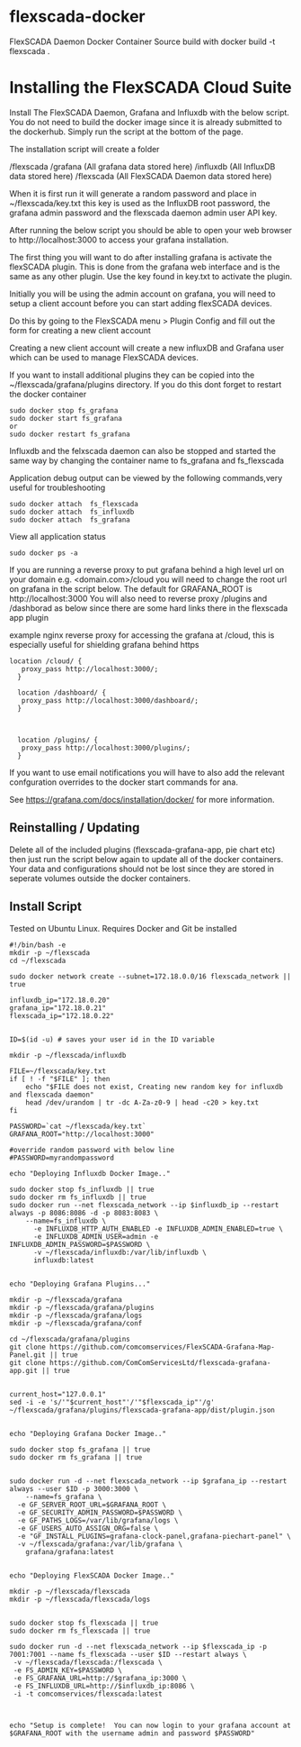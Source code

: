# flexscada-docker
FlexSCADA Daemon Docker Container Source
build with docker build -t flexscada .



# Installing the FlexSCADA Cloud Suite



Install The FlexSCADA Daemon, Grafana and Influxdb with the below script. You do not need to build the docker image since it is already submitted to the dockerhub. Simply run the script at the bottom of the page.

The installation script will create a folder

<Home User>/flexscada
                     /grafana (All grafana data stored here)
                     /influxdb (All InfluxDB data stored here)
                     /flexscada (All FlexSCADA Daemon data stored here)
    
When it is first run it will generate a random password and place in ~/flexscada/key.txt
this key is used as the InfluxDB root password, the grafana admin password and the flexscada daemon admin user
API key.

After running the below script you should be able to open your web browser to http://localhost:3000 to access your grafana installation.

The first thing you will want to do after installing grafana is activate the flexSCADA plugin. This is done from the grafana web interface and is the same as any other plugin.   Use the key found in key.txt to activate the plugin.

Initially you will be using the admin account on grafana, you will need to setup a client account before you can start adding flexSCADA devices.

Do this by going to the FlexSCADA menu > Plugin Config and fill out the form for creating a new client account

Creating a new client account will create a new influxDB and Grafana user which can be used to manage FlexSCADA devices.

If you want to install additional plugins they can be copied into the ~/flexscada/grafana/plugins directory. If you do this dont forget to restart the docker container

```console
sudo docker stop fs_grafana
sudo docker start fs_grafana
or
sudo docker restart fs_grafana
```
Influxdb and the felxscada daemon can also be stopped and started the same way by changing the container name to fs_grafana and fs_flexscada

Application debug output can be viewed by the following commands,very useful for troubleshooting

```console
sudo docker attach  fs_flexscada
sudo docker attach  fs_influxdb
sudo docker attach  fs_grafana
```
View all application status

```console
sudo docker ps -a
```

If you are running a reverse proxy to put grafana behind a high level url on your domain e.g. <domain.com>/cloud
you will need to change the root url on grafana in the script below. The default for GRAFANA_ROOT is http://localhost:3000
You will also need to reverse proxy /plugins and /dashborad as below since there are some hard links there in the flexscada app plugin

example nginx reverse proxy for accessing the grafana at /cloud, this is especially useful for shielding grafana behind https

```
location /cloud/ {
   proxy_pass http://localhost:3000/;
  }

  location /dashboard/ {
   proxy_pass http://localhost:3000/dashboard/;
  }



  location /plugins/ {
   proxy_pass http://localhost:3000/plugins/;
  }
  ```


If you want to use email notifications you will have to also add the relevant confguration overrides to the docker start commands for ana.

See https://grafana.com/docs/installation/docker/ for more information.




## Reinstalling / Updating

Delete all of the included plugins (flexscada-grafana-app, pie chart etc)
then just run the script below again to update all of the docker containers.  Your data and configurations should not be lost since they are stored in seperate volumes outside the docker containers.






## Install Script

Tested on Ubuntu Linux. Requires Docker and Git be installed


```console
#!/bin/bash -e
mkdir -p ~/flexscada
cd ~/flexscada

sudo docker network create --subnet=172.18.0.0/16 flexscada_network || true

influxdb_ip="172.18.0.20"
grafana_ip="172.18.0.21"
flexscada_ip="172.18.0.22"


ID=$(id -u) # saves your user id in the ID variable

mkdir -p ~/flexscada/influxdb

FILE=~/flexscada/key.txt
if [ ! -f "$FILE" ]; then
    echo "$FILE does not exist, Creating new random key for influxdb and flexscada daemon"
    head /dev/urandom | tr -dc A-Za-z0-9 | head -c20 > key.txt
fi

PASSWORD=`cat ~/flexscada/key.txt`
GRAFANA_ROOT="http://localhost:3000"

#override random password with below line
#PASSWORD=myrandompassword

echo "Deploying Influxdb Docker Image.."

sudo docker stop fs_influxdb || true
sudo docker rm fs_influxdb || true
sudo docker run --net flexscada_network --ip $influxdb_ip --restart always -p 8086:8086 -d -p 8083:8083 \
    --name=fs_influxdb \
      -e INFLUXDB_HTTP_AUTH_ENABLED -e INFLUXDB_ADMIN_ENABLED=true \
      -e INFLUXDB_ADMIN_USER=admin -e INFLUXDB_ADMIN_PASSWORD=$PASSWORD \
      -v ~/flexscada/influxdb:/var/lib/influxdb \
      influxdb:latest


echo "Deploying Grafana Plugins..."
      
mkdir -p ~/flexscada/grafana
mkdir -p ~/flexscada/grafana/plugins
mkdir -p ~/flexscada/grafana/logs
mkdir -p ~/flexscada/grafana/conf

cd ~/flexscada/grafana/plugins
git clone https://github.com/comcomservices/FlexSCADA-Grafana-Map-Panel.git || true
git clone https://github.com/ComComServicesLtd/flexscada-grafana-app.git || true


current_host="127.0.0.1"
sed -i -e 's/'"$current_host"'/'"$flexscada_ip"'/g' ~/flexscada/grafana/plugins/flexscada-grafana-app/dist/plugin.json 


echo "Deploying Grafana Docker Image.."

sudo docker stop fs_grafana || true
sudo docker rm fs_grafana || true


sudo docker run -d --net flexscada_network --ip $grafana_ip --restart always --user $ID -p 3000:3000 \
    --name=fs_grafana \
  -e GF_SERVER_ROOT_URL=$GRAFANA_ROOT \
  -e GF_SECURITY_ADMIN_PASSWORD=$PASSWORD \
  -e GF_PATHS_LOGS=/var/lib/grafana/logs \
  -e GF_USERS_AUTO_ASSIGN_ORG=false \
  -e "GF_INSTALL_PLUGINS=grafana-clock-panel,grafana-piechart-panel" \
  -v ~/flexscada/grafana:/var/lib/grafana \
    grafana/grafana:latest


echo "Deploying FlexSCADA Docker Image.."
    
mkdir -p ~/flexscada/flexscada
mkdir -p ~/flexscada/flexscada/logs

    
sudo docker stop fs_flexscada || true
sudo docker rm fs_flexscada || true

sudo docker run -d --net flexscada_network --ip $flexscada_ip -p 7001:7001 --name fs_flexscada --user $ID --restart always \
 -v ~/flexscada/flexscada:/flexscada \
 -e FS_ADMIN_KEY=$PASSWORD \
 -e FS_GRAFANA_URL=http://$grafana_ip:3000 \
 -e FS_INFLUXDB_URL=http://$influxdb_ip:8086 \
 -i -t comcomservices/flexscada:latest

 
 
echo "Setup is complete!  You can now login to your grafana account at $GRAFANA_ROOT with the username admin and password $PASSWORD"




```




```
